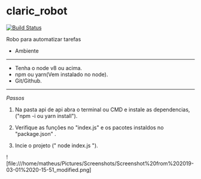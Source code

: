 # claric_robot
[![Build Status](https://travis-ci.org/matheusrcruz/claric_robot.svg?branch=master)](https://travis-ci.org/matheusrcruz/claric_robot)


Robo para automatizar tarefas 

* Ambiente
___________________________
* Tenha o node v8 ou acima.
* npm ou yarn(Vem instalado no node).
* Git/Github.
____________________________
*Passos*
 1) Na pasta api de api abra o terminal ou CMD e instale as dependencias, ("npm -i ou yarn install").

 2) Verifique as funções no "index.js" e os pacotes instaldos no "package.json" .

 3) Incie o projeto (" node index.js "). 
 
 
![file:///home/matheus/Pictures/Screenshots/Screenshot%20from%202019-03-01%2020-15-51_modified.png]
 
 
 


